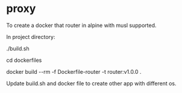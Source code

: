 # proxy
To create a docker that router in alpine with musl supported.

In project directory:

./build.sh

cd dockerfiles

docker build --rm -f Dockerfile-router -t router:v1.0.0 .

Update build.sh and docker file to create other app with different os.
